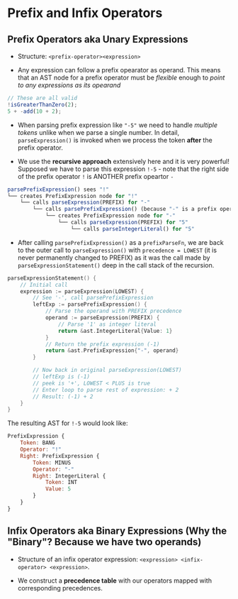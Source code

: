 # Prefix and Infix Operators

## Prefix Operators aka Unary Expressions

- Structure: `<prefix-operator><expression>`

- Any expression can follow a prefix opearator as operand. This means that an AST node for a prefix operator must be *flexible* enough to *point to any expressions as its opearand*

```js
// These are all valid
!isGreaterThanZero(2);
5 + -add(10 + 2);
```

- When parsing prefix expression like `"-5"` we need to handle *multiple tokens* unlike when we parse a single number. In detail, `parseExpression()` is invoked when we process the token **after** the prefix operator.

- We use the **recursive approach** extensively here and it is very powerful! Supposed we have to parse this expression `!-5` - note that the right side of the prefix operator `!` is ANOTHER prefix opeartor `-`

```js
parsePrefixExpression() sees "!"
└── creates PrefixExpression node for "!"
    └── calls parseExpression(PREFIX) for "-"
        └── calls parsePrefixExpression() (because "-" is a prefix operator)
            └── creates PrefixExpression node for "-"
                └── calls parseExpression(PREFIX) for "5"
                    └── calls parseIntegerLiteral() for "5"
```


- After calling `parsePrefixExpression()` as a `prefixParseFn`, we are back to the outer call to `parseExpression()` with `precedence = LOWEST` (it is never permanently changed to PREFIX) as it was the call made by `parseExpressionStatement()` deep in the call stack of the recursion.

```go
parseExpressionStatement() {
    // Initial call
    expression := parseExpression(LOWEST) {
        // See '-', call parsePrefixExpression
        leftExp := parsePrefixExpression() {
            // Parse the operand with PREFIX precedence
            operand := parseExpression(PREFIX) {
                // Parse '1' as integer literal
                return &ast.IntegerLiteral{Value: 1}
            }
            // Return the prefix expression (-1)
            return &ast.PrefixExpression{"-", operand}
        }

        // Now back in original parseExpression(LOWEST)
        // leftExp is (-1)
        // peek is '+', LOWEST < PLUS is true
        // Enter loop to parse rest of expression: + 2
        // Result: (-1) + 2
    }
}
```

The resulting AST for `!-5` would look like:

```js
PrefixExpression {
    Token: BANG
    Operator: "!"
    Right: PrefixExpression {
        Token: MINUS
        Operator: "-"
        Right: IntegerLiteral {
            Token: INT
            Value: 5
        }
    }
}
```

## Infix Operators aka Binary Expressions (Why the "Binary"? Because we have **two operands**)

- Structure of an infix operator expression: `<expression> <infix-operator> <expression>`.

- We construct a **precedence table** with our operators mapped with corresponding precedences.

